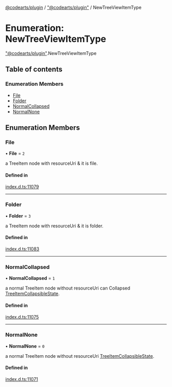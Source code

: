 [@codearts/plugin](../README.md) / ["@codearts/plugin"](../modules/_codearts_plugin_.md) / NewTreeViewItemType

# Enumeration: NewTreeViewItemType

["@codearts/plugin"](../modules/_codearts_plugin_.md).NewTreeViewItemType

## Table of contents

### Enumeration Members

- [File](codearts_plugin_.NewTreeViewItemType.md#file)
- [Folder](codearts_plugin_.NewTreeViewItemType.md#folder)
- [NormalCollapsed](codearts_plugin_.NewTreeViewItemType.md#normalcollapsed)
- [NormalNone](codearts_plugin_.NewTreeViewItemType.md#normalnone)

## Enumeration Members

### File

• **File** = ``2``

a TreeItem node with resourceUri & it is file.

#### Defined in

[index.d.ts:11079](https://github.com/xyz-fish/cloudide-plugin-api/blob/9927cd6/index.d.ts#L11079)

___

### Folder

• **Folder** = ``3``

a TreeItem node with resourceUri & it is folder.

#### Defined in

[index.d.ts:11083](https://github.com/xyz-fish/cloudide-plugin-api/blob/9927cd6/index.d.ts#L11083)

___

### NormalCollapsed

• **NormalCollapsed** = ``1``

a normal TreeItem node without resourceUri can Collapsed [TreeItemCollapsibleState](codearts_plugin_.TreeItemCollapsibleState.md).

#### Defined in

[index.d.ts:11075](https://github.com/xyz-fish/cloudide-plugin-api/blob/9927cd6/index.d.ts#L11075)

___

### NormalNone

• **NormalNone** = ``0``

a normal TreeItem node without resourceUri [TreeItemCollapsibleState](codearts_plugin_.TreeItemCollapsibleState.md).

#### Defined in

[index.d.ts:11071](https://github.com/xyz-fish/cloudide-plugin-api/blob/9927cd6/index.d.ts#L11071)
